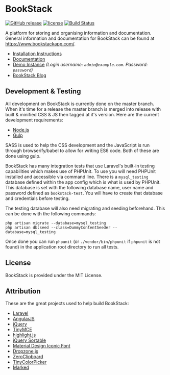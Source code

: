 # BookStack

[![GitHub release](https://img.shields.io/github/release/ssddanbrown/BookStack.svg?maxAge=2592000)](https://github.com/ssddanbrown/BookStack/releases/latest)
[![license](https://img.shields.io/github/license/ssddanbrown/BookStack.svg?maxAge=2592000)](https://github.com/ssddanbrown/BookStack/blob/master/LICENCE)
[![Build Status](https://travis-ci.org/ssddanbrown/BookStack.svg)](https://travis-ci.org/ssddanbrown/BookStack)

A platform for storing and organising information and documentation. General information and documentation for BookStack can be found at https://www.bookstackapp.com/.

* [Installation Instructions](https://www.bookstackapp.com/docs/admin/installation)
* [Documentation](https://www.bookstackapp.com/docs)
* [Demo Instance](https://demo.bookstackapp.com) *(Login username: `admin@example.com`. Password: `password`)*
* [BookStack Blog](https://www.bookstackapp.com/blog)

## Development & Testing

All development on BookStack is currently done on the master branch. When it's time for a release the master branch is merged into release with built & minified CSS & JS then tagged at it's version. Here are the current development requirements:

* [Node.js](https://nodejs.org/en/)
* [Gulp](http://gulpjs.com/)

SASS is used to help the CSS development and the JavaScript is run through browserify/babel to allow for writing ES6 code. Both of these are done using gulp.

BookStack has many integration tests that use Laravel's built-in testing capabilities which makes use of PHPUnit. To use you will need PHPUnit installed and accessible via command line. There is a `mysql_testing` database defined within the app config which is what is used by PHPUnit. This database is set with the following database name, user name and password defined as `bookstack-test`. You will have to create that database and credentials before testing.

The testing database will also need migrating and seeding beforehand. This can be done with the following commands:

```
php artisan migrate --database=mysql_testing
php artisan db:seed --class=DummyContentSeeder --database=mysql_testing
```

Once done you can run `phpunit` (or `./vendor/bin/phpunit` if `phpunit` is not found) in the application root directory to run all tests.

## License

BookStack is provided under the MIT License.

## Attribution

These are the great projects used to help build BookStack:

* [Laravel](http://laravel.com/)
* [AngularJS](https://angularjs.org/)
* [jQuery](https://jquery.com/)
* [TinyMCE](https://www.tinymce.com/)
* [highlight.js](https://highlightjs.org/)
* [jQuery Sortable](https://johnny.github.io/jquery-sortable/)
* [Material Design Iconic Font](http://zavoloklom.github.io/material-design-iconic-font/icons.html)
* [Dropzone.js](http://www.dropzonejs.com/)
* [ZeroClipboard](http://zeroclipboard.org/)
* [TinyColorPicker](http://www.dematte.at/tinyColorPicker/index.html)
* [Marked](https://github.com/chjj/marked)
